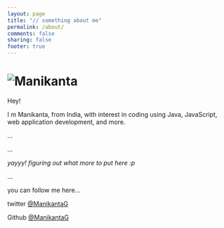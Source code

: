 ```yaml
---
layout: page
title: "// something about me"
permalink: /about/
comments: false
sharing: false
footer: true
---
```



# ![Manikanta](https://avatars0.githubusercontent.com/u/317299)

Hey!

I m Manikanta, from India, with interest in coding using Java, JavaScript, web application development, and more.

...

...

*yayyy! figuring out what more to put here :p*

...



you can follow me here...

twitter [@ManikantaG](https://twitter.com/ManikantaG)

Github [@ManikantaG](http://github.com/manikantag)

